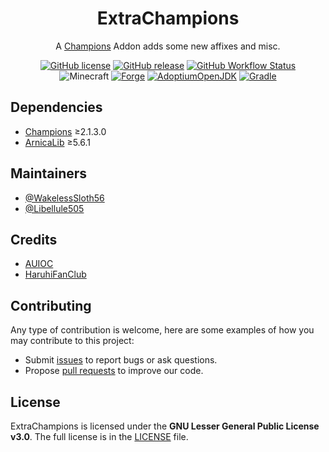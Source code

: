 <h1 align="center">ExtraChampions</h1>

<div align="center">

A [Champions](https://github.com/TheIllusiveC4/Champions) Addon adds some new affixes and misc.

[![GitHub license](https://img.shields.io/github/license/auioc/ExtraChampions?style=flat-square)](/LICENSE)
[![GitHub release](https://img.shields.io/github/v/release/auioc/ExtraChampions?style=flat-square)](https://github.com/auioc/ExtraChampions/releases/latest)
[![GitHub Workflow Status](https://img.shields.io/github/actions/workflow/status/auioc/ExtraChampions/dev-build.yml?branch=1.18-forge&label=dev%20build&style=flat-square)](https://github.com/auioc/ExtraChampions/actions/workflows/dev-build.yml)
<br/>
![Minecraft](https://img.shields.io/static/v1?label=Minecraft&message=1.18.2&color=00aa00&style=flat-square)
[![Forge](https://img.shields.io/static/v1?label=Forge&message=40.1.0&color=e04e14&logo=Conda-Forge&style=flat-square)](http://files.minecraftforge.net/net/minecraftforge/forge/index_1.18.2.html)
[![AdoptiumOpenJDK](https://img.shields.io/static/v1?label=AdoptiumOpenJDK&message=17.0.2%2B8&color=brightgreen&logo=java&style=flat-square)](https://adoptium.net/?variant=openjdk17&jvmVariant=hotspot)
[![Gradle](https://img.shields.io/static/v1?label=Gradle&message=7.3&color=brightgreen&logo=gradle&style=flat-square)](https://docs.gradle.org/7.3/release-notes.html)

</div>

## Dependencies

- [Champions](https://github.com/TheIllusiveC4/Champions) ≥2.1.3.0
- [ArnicaLib](https://github.com/auioc/arnicalib-mcmod) ≥5.6.1

## Maintainers

- [@WakelessSloth56](https://github.com/WakelessSloth56)
- [@Libellule505](https://github.com/Libellule505)

## Credits

- [AUIOC](https://www.auioc.com)
- [HaruhiFanClub](https://github.com/HaruhiFanClub)

## Contributing

Any type of contribution is welcome, here are some examples of how you may contribute to this project:

- Submit [issues](https://github.com/auioc/ExtraChampions/issues) to report bugs or ask questions.
- Propose [pull requests](https://github.com/auioc/ExtraChampions/pulls) to improve our code.

## License

ExtraChampions is licensed under the **GNU Lesser General Public License v3.0**.
The full license is in the [LICENSE](/LICENSE) file.

